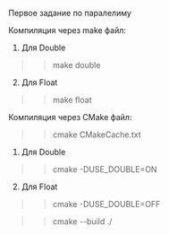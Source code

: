 Первое задание по паралелиму 

Компиляция через make файл: 
1) Для Double 
>>make double 
2) Для Float
>>make float

Компиляция через CMake файл:
>>cmake CMakeCache.txt

1) Для Double
>>cmake -DUSE_DOUBLE=ON
2) Для Float
>>cmake -DUSE_DOUBLE=OFF

>>cmake --build ./  
